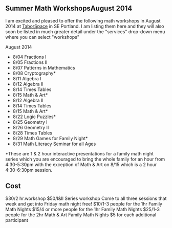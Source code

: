 ## Summer Math WorkshopsAugust 2014
I am excited and pleased to offer the following math workshops in August 2014 at [TaborSpace](http://taborspace.org/about/) in SE Portland. I am listing them here and they will also soon be listed in much greater detail under the "services" drop-down menu where you can select "workshops"


August 2014
- 8/04 Fractions I 
- 8/05 Fractions II
- 8/07 Patterns in Mathematics
- 8/08 Cryptography*
- 8/11 Algebra I
- 8/12 Algebra II
- 8/14 Times Tables
- 8/15 Math & Art*
- 8/12 Algebra II
- 8/14 Times Tables
- 8/15 Math & Art*
- 8/22 Logic Puzzles*
- 8/25 Geometry I
- 8/26 Geometry II
- 8/28 Times Tables
- 8/29 Math Games for Family Night*
- 8/31 Math Literacy Seminar for all Ages

*These are 1 & 2 hour interactive presentations for a family math night series which you are encouraged to bring the whole family for an hour from 4:30-5:30pm with the exception of Math & Art on 8/15 which is a 2 hour 4:30-6:30pm session. 

## Cost
$30/2 hr.workshop
$50/I&II Series workshop
Come to all three sessions that week and get into Friday math night free!
$10/1-3 people for the 1hr Family Math Nights
$15/4 or more people for the 1hr Family Math Nights
$25/1-3 people for the 2hr Math & Art Family Math Nights
$5 for each additional participant

